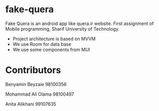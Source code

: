 # fake-quera
Fake Quera is an android app like quera.ir website. First assignment of Mobile programming, Sharif University of Technology.

- Project architecture is based on MVVM 
- We use Room for data base
- We use some components from MUI

# Contributors
Benyamin Beyzaie 98100356

Mohammad Ali Olama 98100497

Anita Alikhani 99107635
